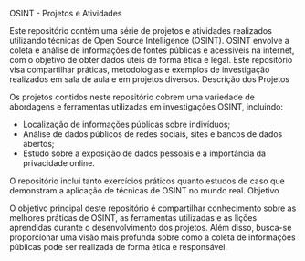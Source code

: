 OSINT - Projetos e Atividades

Este repositório contém uma série de projetos e atividades realizados utilizando técnicas de Open Source Intelligence (OSINT). OSINT envolve a coleta e análise de informações de fontes públicas e acessíveis na internet, com o objetivo de obter dados úteis de forma ética e legal. Este repositório visa compartilhar práticas, metodologias e exemplos de investigação realizados em sala de aula e em projetos diversos.
Descrição dos Projetos

Os projetos contidos neste repositório cobrem uma variedade de abordagens e ferramentas utilizadas em investigações OSINT, incluindo:

* Localização de informações públicas sobre indivíduos;
* Análise de dados públicos de redes sociais, sites e bancos de dados abertos;
* Estudo sobre a exposição de dados pessoais e a importância da privacidade online.

O repositório inclui tanto exercícios práticos quanto estudos de caso que demonstram a aplicação de técnicas de OSINT no mundo real.
Objetivo

O objetivo principal deste repositório é compartilhar conhecimento sobre as melhores práticas de OSINT, as ferramentas utilizadas e as lições aprendidas durante o desenvolvimento dos projetos. Além disso, busca-se proporcionar uma visão mais profunda sobre como a coleta de informações públicas pode ser realizada de forma ética e responsável.
